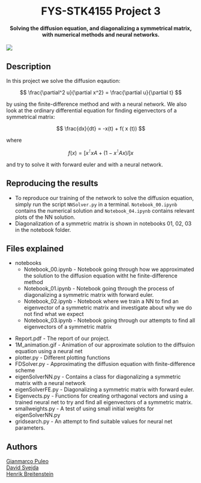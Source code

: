 
<h1 align="center">
  <br>
  FYS-STK4155 Project 3
  <br>
</h1>

<h4 align="center">Solving the diffusion equation, and diagonalizing a symmetrical matrix, with numerical methods and neural networks.</h4>

![](https://github.com/giammy00/FYS-STK4155-Project-3/blob/main/1M_animation.gif)
## Description

In this project we solve the diffusion eqaution:

$$ \frac{\partial^2 u}{\partial x^2} = \frac{\partial u}{\partial t} $$

by using the finite-difference method and with a neural network. We also look at the ordinary differential equation for finding eigenvectors of a symmetrical matrix:

$$     \frac{dx}{dt} = -x(t) + f( x (t))  $$

where 

$$     f ( x) =  \left[ x^\intercal  x A + (1- x^\intercal A x)I\right] x $$

and try to solve it with forward euler and with a neural network.

## Reproducing the results

+ To reproduce our training of the network to solve the diffusion equation, simply run the script `NNSolver.py` in a terminal. `Notebook_00.ipynb` contains the numerical solution and `Notebook_04.ipynb` contains relevant plots of the NN solution.
+ Diagonalization of a symmetric matrix is shown in notebooks 01, 02, 03 in the notebook folder.

## Files explained
+ notebooks
  + Notebook_00.ipynb - Notebook going through how we approximated the solution to the diffusion equation witht he finite-difference method
  + Notebook_01.ipynb - Notebook going through the process of diagonalizing a symmetric matrix with forward euler. 
  + Notebook_02.ipynb - Notebook where we train a NN to find an eigenvector of a symmetric matrix and investigate about why we do not find what we expect
  + Notebook_03.ipynb - Notebook going through our attempts to find all eigenvectors of a symmetric matrix
* Report.pdf - The report of our project.
* 1M_animation.gif - Animation of our approximate solution to the diffsuion equation using a neural net
* plotter.py - Different plotting functions
* FDSolver.py - Approximating the diffusion equation with finite-difference scheme
* eigenSolverNN.py - Contains a class for diagonalizing a symmetric matrix with a neural network
* eigenSolverFE.py - Diagonalizing a symmetric matrix with forward euler.
* Eigenvects.py - Functions for creating orthagonal vectors and using a trained neural net to try and find all eigenvectors of a symmetric matrix.
* smallweights.py - A test of using small initial weights for eigenSolverNN.py
* gridsearch.py - An attempt to find suitable values for neural net parameters.

## Authors
[Gianmarco Puleo](https://github.com/giammy00) <br>
[David Svejda](https://github.com/DavidSvejda2507)<br>
[Henrik Breitenstein](https://github.com/henrikbreitenstein)<br>




